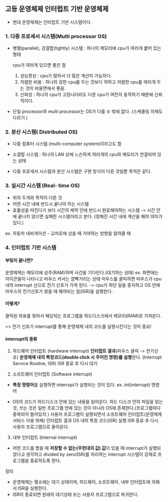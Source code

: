 ## 고등 운영체제 인터럽트 기반 운영체제

- 현대 운영체제는 인터럽트 기반 시스템이다.

### 1. 다중 프로세서 시스템(Multi processor OS)

- 병렬(parallel), 강결합(tightly) 시스템 : 하나의 메모리에 cpu가 여러개 붙어 있는 형태  

  cpu가 여러개 있으면 좋은 점  
  1. 성능향상 : cpu가 많아서 더 많은 계산이 가능하다.
  2. 저렴한 비용 : 하나의 강한 cpu를 두는 것보다 약하고 저렴한 cpu를 여러개 두는 것이 비용면에서 좋음.
  3. 신뢰성 : 하나의 cpu가 고장나더라도 다른 cpu가 여전히 동작하기 때문에 신뢰적이다.

- 단일 processor와 multi processor는 OS가 다를 수 밖에 없다. (스케줄링 자체도 다르기 )

### 2. 분산 시스템( Distributed OS)

- 다중 컴퓨터 시스템 (multi-computer system)이라고도 함
- 소결합 시스템 : 하나의 LAN 상에 느슨하게 여러개의 cpu와 메모리가 연결되어 있는 상태

- 다중 프로세서 시스템과 분산 시스템은 구현 방식이 다른 것일뿐 목적은 같다.

### 3. 실시간 시스템 (Real- time OS)

- 위의 두개와 목적이 다른 것
- 어떤 시간 내에 반드시 끝나야 하는 시스템
- 효율성을 따진다기 보다 시간의 제약 안에 반드시 완료해야하는 시스템
  -> 시간 안에 끝나지 않으면 실패한 시스템이라고 본다. (정해진 시간 내에 계산을 해야 의미가 있다.)

ex. 자동차 네비게이션 - 교차로에 섰을 때 가야하는 방향을 알려줄 때

### 4. 인터럽트 기반 시스템

#### 부팅이 끝나면?

운영체제는 메모리에 상주(RAM)하며 사건을 기다린다.(대기하는 상태)
ex. 화면에는 아이콘들이 나타나고 마우스 커서는 깜빡거리는 상태
마우스를 클릭하면 마우스가 cpu 내의 interrupt 선으로 전기 신호가 가게 된다. -> cpu가 하던 일을 중지하고 OS 안에 마우스의 전기신호가 왔을 때 해야되는 일(ISR)을 실행한다.

#### 어떻게?

클릭된 좌표를 찾아서 해당되는 프로그램을 하드디스크에서 메모리(RAM)로 가져온다.

=> 전기 신호가 interrupt를 통해 운영체제 내의 코드를 실행시킨다는 것이 중요!

#### interrupt의 종류

1. 하드웨어 인터럽트 (hardware interrupt)
   **인터럽트 결과**(마우스 클릭 -> 전기신호) **운영체제 내의 특정코드(double click 시 주어진 명령)를 실행**한다. (Interrupt Service Routine, ISR) ISR 종료 후 다시 대기

2. 소프트웨어 인터럽트 (Software interrupt)

- **특정 명령어**를 실행하면 interrupt가 실행되는 것이 있다.
  ex. int(interrupt) 명령어

- OS의 코드가 하드디스크 안에 있는 내용을 읽어온다.
  하드 디스크 안의 파일을 읽는 것, 쓰는 것은 일반 프로그램 안에 있는 것이 아니라 OS에 존재한다.(프로그램마다 중복되어 들어있지 )
  사용자 프로그램이 실행되면서 소프트웨어 인터럽트(운영체제 서비스 이용 위해)
  인터럽트 결과 OS 내의 특정 코드(ISR) 실행
  ISR 종료 후 다시 사용자 프로그램으로 돌아온다.

3. 내부 인터럽트 (Internal interrupt)

- 어떤 코드를 짰을 때 **저장할 수 없는(무한대의 값) 값**이 있을 때 interrupt가 실행되었다고 생각하고 divided by zero(ISR)를 처리하는 interrupt 시스템이 강제로 프로그램을 종료하도록 한다.

정리

- 운영체제는 평소에는 대기 상태이며, 하드웨어, 소프트웨어, 내부 인터럽트에 의해서 ISR을 실행한다.
- ISR이 종료되면 원래의 대기상태 또는 사용자 프로그램으로 복귀한다.
